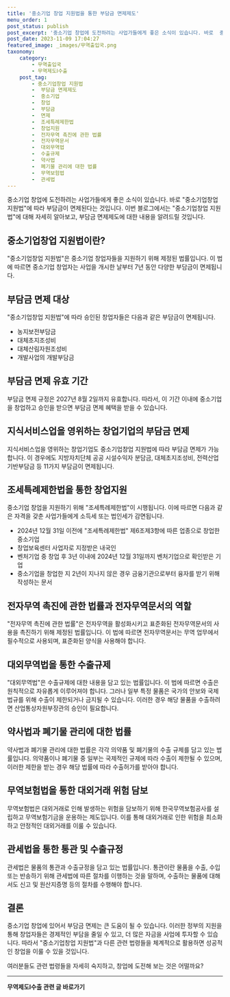 ```yaml
---
title: '중소기업 창업 지원법을 통한 부담금 면제제도'
menu_order: 1
post_status: publish
post_excerpt: '중소기업 창업에 도전하려는 사업가들에게 좋은 소식이 있습니다. 바로  중소기업창업 지원법 에 따라 부담금이 면제된다는 것입니다. 이번 블로그에서는  중소기업창업 지원법 에 대해 자세히 알아보고, 부담금 면제제도에 대한 내용을 알려드릴 것입니다.'
post_date: 2023-11-09 17:04:27
featured_image: _images/무역출입국.png
taxonomy:
    category:
        - 무역출입국
        - 무역제도Ⅰ수출
    post_tag:
        - 중소기업창업 지원법
        -  부담금 면제제도
        -  중소기업
        -  창업
        -  부담금
        -  면제
        -  조세특례제한법
        -  창업지원
        -  전자무역 촉진에 관한 법률
        -  전자무역문서
        -  대외무역법
        -  수출규제
        -  약사법
        -  폐기물 관리에 대한 법률
        -  무역보험법
        -  관세법
---
```



중소기업 창업에 도전하려는 사업가들에게 좋은 소식이 있습니다. 바로 "중소기업창업 지원법"에 따라 부담금이 면제된다는 것입니다. 이번 블로그에서는 "중소기업창업 지원법"에 대해 자세히 알아보고, 부담금 면제제도에 대한 내용을 알려드릴 것입니다.

## 중소기업창업 지원법이란?
"중소기업창업 지원법"은 중소기업 창업자들을 지원하기 위해 제정된 법률입니다. 이 법에 따르면 중소기업 창업자는 사업을 개시한 날부터 7년 동안 다양한 부담금이 면제됩니다.

## 부담금 면제 대상
"중소기업창업 지원법"에 따라 승인된 창업자들은 다음과 같은 부담금이 면제됩니다.

- 농지보전부담금
- 대체초지조성비
- 대체산림자원조성비
- 개발사업의 개발부담금

## 부담금 면제 유효 기간
부담금 면제 규정은 2027년 8월 2일까지 유효합니다. 따라서, 이 기간 이내에 중소기업을 창업하고 승인을 받으면 부담금 면제 혜택을 받을 수 있습니다.

## 지식서비스업을 영위하는 창업기업의 부담금 면제
지식서비스업을 영위하는 창업기업도 중소기업창업 지원법에 따라 부담금 면제가 가능합니다. 이 경우에도 지방자치단체 공공 시설수익자 분담금, 대체초지조성비, 전력산업기반부담금 등 11가지 부담금이 면제됩니다.

## 조세특례제한법을 통한 창업지원
중소기업 창업을 지원하기 위해 "조세특례제한법"이 시행됩니다. 이에 따르면 다음과 같은 자격을 갖춘 사업가들에게 소득세 또는 법인세가 감면됩니다.

- 2024년 12월 31일 이전에 "조세특례제한법" 제6조제3항에 따른 업종으로 창업한 중소기업
- 창업보육센터 사업자로 지정받은 내국인
- 벤처기업 중 창업 후 3년 이내에 2024년 12월 31일까지 벤처기업으로 확인받은 기업
- 중소기업을 창업한 지 2년이 지나지 않은 경우 금융기관으로부터 융자를 받기 위해 작성하는 문서

## 전자무역 촉진에 관한 법률과 전자무역문서의 역할
"전자무역 촉진에 관한 법률"은 전자무역을 활성화시키고 표준화된 전자무역문서의 사용을 촉진하기 위해 제정된 법률입니다. 이 법에 따르면 전자무역문서는 무역 업무에서 필수적으로 사용되며, 표준화된 양식을 사용해야 합니다.

## 대외무역법을 통한 수출규제
"대외무역법"은 수출규제에 대한 내용을 담고 있는 법률입니다. 이 법에 따르면 수출은 원칙적으로 자유롭게 이루어져야 합니다. 그러나 일부 특정 물품은 국가의 안보와 국제법규를 위해 수출이 제한되거나 금지될 수 있습니다. 이러한 경우 해당 물품을 수출하려면 산업통상자원부장관의 승인이 필요합니다.

## 약사법과 폐기물 관리에 대한 법률
약사법과 폐기물 관리에 대한 법률은 각각 의약품 및 폐기물의 수출 규제를 담고 있는 법률입니다. 의약품이나 폐기물 중 일부는 국제적인 규제에 따라 수출이 제한될 수 있으며, 이러한 제한을 받는 경우 해당 법률에 따라 수출허가를 받아야 합니다.

## 무역보험법을 통한 대외거래 위험 담보
무역보험법은 대외거래로 인해 발생하는 위험을 담보하기 위해 한국무역보험공사를 설립하고 무역보험기금을 운용하는 제도입니다. 이를 통해 대외거래로 인한 위험을 최소화하고 안정적인 대외거래를 이룰 수 있습니다.

## 관세법을 통한 통관 및 수출규정
관세법은 물품의 통관과 수출규정을 담고 있는 법률입니다. 통관이란 물품을 수출, 수입 또는 반송하기 위해 관세법에 따른 절차를 이행하는 것을 말하며, 수출하는 물품에 대해서도 신고 및 원산지증명 등의 절차를 수행해야 합니다.

## 결론
중소기업 창업에 있어서 부담금 면제는 큰 도움이 될 수 있습니다. 이러한 정부의 지원을 통해 창업자들은 경제적인 부담을 줄일 수 있고, 더 많은 자금을 사업에 투자할 수 있습니다. 따라서 "중소기업창업 지원법"과 다른 관련 법령들을 체계적으로 활용하면 성공적인 창업을 이룰 수 있을 것입니다.

여러분들도 관련 법령들을 자세히 숙지하고, 창업에 도전해 보는 것은 어떨까요?


<!-- wp:separator -->
<hr class="wp-block-separator has-alpha-channel-opacity"/>
<!-- /wp:separator -->

<!-- wp:group {"backgroundColor":"base","layout":{"type":"constrained"}} -->
<div class="wp-block-group has-base-background-color has-background"><!-- wp:paragraph {"align":"center","fontSize":"medium"} -->
<p class="has-text-align-center has-large-font-size"><strong>무역제도Ⅰ수출 관련 글 바로가기</strong></p>
<!-- /wp:paragraph -->


<!-- wp:latest-posts
{"categories":[{"id":14332,"count":19,"description":"","link":"https://uknowlaw.com/category/%eb%ac%b4%ec%97%ad%ec%a0%9c%eb%8f%84%e2%85%b0%ec%88%98%ec%b6%9c/","name":"무역제도Ⅰ수출","slug":"무역제도Ⅰ수출","taxonomy":"category","parent":0,"meta":[],"_links":{"self":[{"href":"https://uknowlaw.com/wp-json/wp/v2/categories/14332"}],"collection":[{"href":"https://uknowlaw.com/wp-json/wp/v2/categories"}],"about":[{"href":"https://uknowlaw.com/wp-json/wp/v2/taxonomies/category"}],"wp:post_type":[{"href":"https://uknowlaw.com/wp-json/wp/v2/posts?categories=14332"}],"curies":[{"name":"wp","href":"https://api.w.org/{rel}","templated":true}]}}],"postsToShow":100,"excerptLength":28,"postLayout":"grid","columns":2,"featuredImageAlign":"left","featuredImageSizeSlug":"large","fontSize":"small"} /--></div>
<!-- /wp:group -->